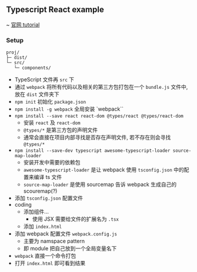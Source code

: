 ## Typescript React example

~ [官网 tutorial](https://www.typescriptlang.org/docs/handbook/react-&-webpack.html)

### Setup

```
proj/
├─ dist/
└─ src/
   └─ components/
```

- TypeScript 文件再 `src` 下
- 通过 `webpack` 将所有代码以及相关的第三方包打包在一个 `bundle.js` 文件中, 放在 `dist` 文件夹下 
- `npm init` 初始化 `package.json`
- `npm install -g webpack` 全局安装 `webpack``
- `npm install --save react react-dom @types/react @types/react-dom`
    - 安装 `react` 及 `react-dom`
    - `@types/*` 是第三方包的声明文件
    - 通常会直接在项目内部寻找是否存在声明文件, 若不存在则会寻找 `@types/*`
- `npm install --save-dev typescript awesome-typescript-loader source-map-loader`
    - 安装开发中需要的依赖包
    - `awesome-typescript-loader` 是让 webpack 使用 `tsconfig.json` 中的配置来编译 ts 文件
    - `source-map-loader` 是使用 sourcemap 告诉 webpack 生成自己的 scouremap(?)
- 添加 `tsconfig.json` 配置文件
- coding
    - 添加组件...
        - 使用 JSX 需要给文件的扩展名为 `.tsx`
    - 添加 `index.html`
- 添加 webpack 配置文件 `webpack.config.js`
    - 主要为 namspace pattern
    - 即 module 把自己放到一个全局变量名下
- `webpack` 直接一个命令打包
- 打开 `index.html` 即可看到结果